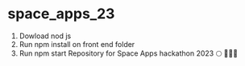 # space_apps_23
1. Dowload nod js
2. Run npm install on front end folder
3. Run npm start
Repository for Space Apps hackathon 2023 🌕 🚀🧑‍🚀
